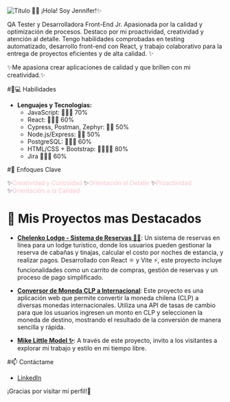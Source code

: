 ![Título](https://images-wixmp-ed30a86b8c4ca887773594c2.wixmp.com/f/fcf4b0d0-a403-4dda-aec1-6a1712fe694b/db06fiv-154f3135-cb23-4f6c-a083-93e3865c7c78.gif?token=eyJ0eXAiOiJKV1QiLCJhbGciOiJIUzI1NiJ9.eyJzdWIiOiJ1cm46YXBwOjdlMGQxODg5ODIyNjQzNzNhNWYwZDQxNWVhMGQyNmUwIiwiaXNzIjoidXJuOmFwcDo3ZTBkMTg4OTgyMjY0MzczYTVmMGQ0MTVlYTBkMjZlMCIsIm9iaiI6W1t7InBhdGgiOiJcL2ZcL2ZjZjRiMGQwLWE0MDMtNGRkYS1hZWMxLTZhMTcxMmZlNjk0YlwvZGIwNmZpdi0xNTRmMzEzNS1jYjIzLTRmNmMtYTA4My05M2UzODY1YzdjNzguZ2lmIn1dXSwiYXVkIjpbInVybjpzZXJ2aWNlOmZpbGUuZG93bmxvYWQiXX0.Kvqty51Ojdx6otpNl7q71eU0p9QKlGbgkyKHkHvQj34)
👩‍💻 ¡Hola! Soy Jennifer!✨ 

QA Tester y Desarrolladora Front-End Jr. Apasionada por la calidad y optimización de
procesos. Destaco por mi proactividad, creatividad y atención al detalle.
Tengo habilidades comprobadas en testing automatizado, desarrollo front-end con React, y
trabajo colaborativo para la entrega de proyectos eficientes y de alta calidad.
✨

✨Me apasiona crear aplicaciones de calidad y que brillen con mi creatividad.✨


#💖💻 Habilidades

- **Lenguajes y Tecnologías:**
  - JavaScript: 🌸🌸🌸 70%
  - React: 🌸🌸🌸 60%
  - Cypress, Postman, Zephyr: 🌸🌸 50%
  - Node.js/Express: 🌸🌸 50%
  - PostgreSQL: 🌸🌸🌸 60%
  - HTML/CSS + Bootstrap: 🌸🌸🌸🌸 80%
  - Jira 🌸🌸🌸 60%


#🌟 Enfoques Clave

✨<span style="color:pink;">Creatividad y Curiosidad</span>
✨<span style="color:pink;">Orientación al Detalle</span> 
✨<span style="color:pink;">Proactividad</span>
✨<span style="color:pink;">Orientación a la Calidad</span>


# 🌈 Mis Proyectos mas Destacados

- **[Chelenko Lodge - Sistema de Reservas 🏡✨](https://github.com/Catherinne16/ProyectoChelenkoLodge/)**: Un sistema de reservas en línea para un lodge turístico, donde los usuarios pueden gestionar la reserva de cabañas y tinajas, calcular el costo por noches de estancia, y realizar pagos. Desarrollado con React ⚛️ y Vite ⚡, este proyecto incluye funcionalidades como un carrito de compras, gestión de reservas y un proceso de pago simplificado.

- **[Conversor de Moneda CLP a Internacional](https://catherinne16.github.io/APIJS/)**: Este proyecto es una aplicación web que permite convertir la moneda chilena (CLP) a diversas monedas internacionales. Utiliza una API de tasas de cambio para que los usuarios ingresen un monto en CLP y seleccionen la moneda de destino, mostrando el resultado de la conversión de manera sencilla y rápida.
  
- **[Mike Little Model ✨️](https://catherinne16.github.io/GalleryMike/)**: A través de este proyecto, invito a los visitantes a explorar mi trabajo y estilo en mi tiempo libre.

  
#📫 Contáctame
- [LinkedIn](https://www.linkedin.com/in/jennifer-k-diaz/)

¡Gracias por visitar mi perfil!🌸

